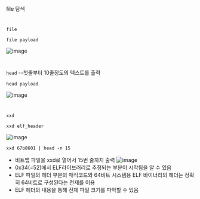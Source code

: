 file 탐색
#
`file`
```
file payload 
```
![image](https://user-images.githubusercontent.com/61821641/154871971-52cb4bd2-ed34-4c8f-9319-ae17118a5175.png)
#

`head` --첫줄부터 10줄정도의 텍스트를 출력
```
head payload
```
![image](https://user-images.githubusercontent.com/61821641/154872041-7f2d6539-bbee-4dd3-8bfc-7924372f7cb3.png)

#
`xxd`

```
xxd elf_header
```
![image](https://user-images.githubusercontent.com/61821641/154873965-b80bee3f-8bba-4360-adae-c277c9d856a2.png)

```
xxd 67b8601 | head -n 15 
```
- 비트맵 파일을 xxd로 열어서 15번 줄까지 출력
![image](https://user-images.githubusercontent.com/61821641/154872990-639f7a55-f3be-4561-b8c3-f600d254a905.png)
- 0x34(=52)에서 ELF라이브러리로 추정되는 부분이 시작됨을 알 수 있음
- ELF 파일의 헤더 부분의 매직코드와 64비트 시스템용 ELF 바이너리의 헤더는 정확히 64비트로 구성된다는 전제를 이용
- ELF 헤더의 내용을 통해 전체 파일 크기를 파악할 수 있음

#
